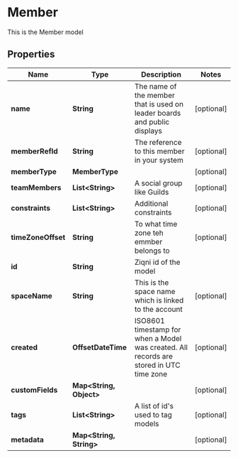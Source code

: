 

# Member

This is the Member model

## Properties

| Name | Type | Description | Notes |
|------------ | ------------- | ------------- | -------------|
|**name** | **String** | The name of the member that is used on leader boards and public displays |  [optional] |
|**memberRefId** | **String** | The reference to this member in your system |  [optional] |
|**memberType** | **MemberType** |  |  [optional] |
|**teamMembers** | **List&lt;String&gt;** | A social group like Guilds |  [optional] |
|**constraints** | **List&lt;String&gt;** | Additional constraints |  [optional] |
|**timeZoneOffset** | **String** | To what time zone teh emmber belongs to |  [optional] |
|**id** | **String** | Ziqni id of the model |  |
|**spaceName** | **String** | This is the space name which is linked to the account |  [optional] |
|**created** | **OffsetDateTime** | ISO8601 timestamp for when a Model was created. All records are stored in UTC time zone |  [optional] |
|**customFields** | **Map&lt;String, Object&gt;** |  |  [optional] |
|**tags** | **List&lt;String&gt;** | A list of id&#39;s used to tag models |  [optional] |
|**metadata** | **Map&lt;String, String&gt;** |  |  [optional] |



